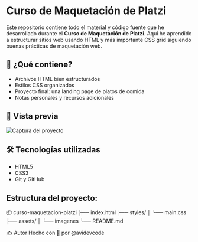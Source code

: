 # Curso de Maquetación de Platzi

Este repositorio contiene todo el material y código fuente que he desarrollado durante el **Curso de Maquetación de Platzi**. 
Aquí he aprendido a estructurar sitios web usando HTML y más importante CSS grid siguiendo buenas prácticas de maquetación web.

## 🚀 ¿Qué contiene?

- Archivos HTML bien estructurados
- Estilos CSS organizados
- Proyecto final: una landing page de platos de comida
- Notas personales y recursos adicionales

## 📸 Vista previa
![Captura del proyecto](./assets/screenshot.png)

## 🛠️ Tecnologías utilizadas

- HTML5
- CSS3
- Git y GitHub

## Estructura del proyecto:
📦 curso-maquetacion-platzi
├── index.html
├── styles/
│   └── main.css
├── assets/
│   └── imagenes
└── README.md

✍️ Autor
Hecho con 💚 por @avidevcode

